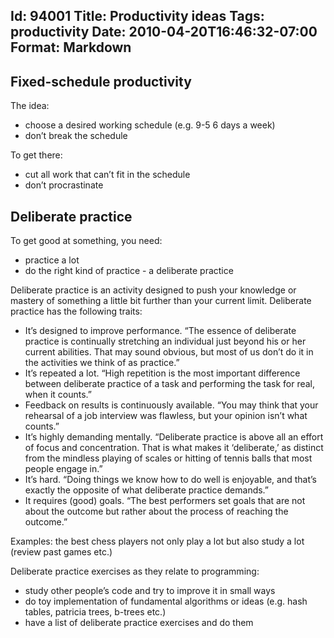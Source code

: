 Id: 94001
Title: Productivity ideas
Tags: productivity
Date: 2010-04-20T16:46:32-07:00
Format: Markdown
--------------
## Fixed-schedule productivity

The idea:

-   choose a desired working schedule (e.g. 9-5 6 days a week)
-   don’t break the schedule

To get there:

-   cut all work that can’t fit in the schedule
-   don’t procrastinate

## Deliberate practice

To get good at something, you need:

-   practice a lot
-   do the right kind of practice - a deliberate practice

Deliberate practice is an activity designed to push your knowledge or
mastery of something a little bit further than your current limit.
Deliberate practice has the following traits:

-   It’s designed to improve performance. “The essence of deliberate
    practice is continually stretching an individual just beyond his or
    her current abilities. That may sound obvious, but most of us don’t
    do it in the activities we think of as practice.”
-   It’s repeated a lot. “High repetition is the most important
    difference between deliberate practice of a task and performing the
    task for real, when it counts.”
-   Feedback on results is continuously available. “You may think that
    your rehearsal of a job interview was flawless, but your opinion
    isn’t what counts.”
-   It’s highly demanding mentally. “Deliberate practice is above all an
    effort of focus and concentration. That is what makes it
    ‘deliberate,’ as distinct from the mindless playing of scales or
    hitting of tennis balls that most people engage in.”
-   It’s hard. “Doing things we know how to do well is enjoyable, and
    that’s exactly the opposite of what deliberate practice demands.”
-   It requires (good) goals. “The best performers set goals that are
    not about the outcome but rather about the process of reaching the
    outcome.”

Examples: the best chess players not only play a lot but also study a
lot (review past games etc.)

Deliberate practice exercises as they relate to programming:

-   study other people’s code and try to improve it in small ways
-   do toy implementation of fundamental algorithms or ideas (e.g. hash
    tables, patricia trees, b-trees etc.)
-   have a list of deliberate practice exercises and do them

